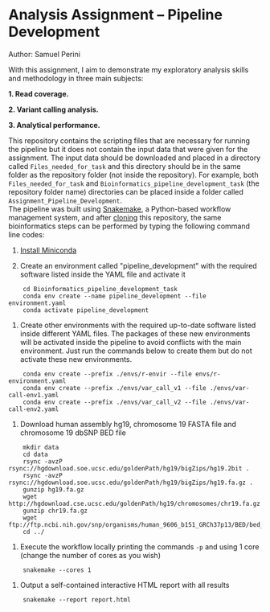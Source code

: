 # Analysis Assignment – Pipeline Development

Author: Samuel Perini

With this assignment, I aim to demonstrate my exploratory analysis skills and methodology in three main subjects:

__1. Read coverage.__

__2. Variant calling analysis.__

__3. Analytical performance.__

This repository contains the scripting files that are necessary for running the pipeline but it does not contain the input data that were given for the assignment. The input data should be downloaded and placed in a directory called `Files_needed_for_task` and this directory should be in the same folder as the repository folder (not inside the repository). For example, both `Files_needed_for_task` and `Bioinformatics_pipeline_development_task` (the repository folder name) directories can be placed inside a folder called `Assignment_Pipeline_Development`.  
The pipeline was built using [Snakemake](https://snakemake.readthedocs.io/en/stable/index.html), a Python-based workflow management system, and after [cloning](https://help.github.com/en/articles/cloning-a-repository) this repository, the same bioinformatics steps can be performed by typing the following command line codes:

1. [Install Miniconda](https://docs.conda.io/projects/conda/en/latest/user-guide/install/index.html)

1. Create an environment called "pipeline_development" with the required software listed inside the YAML file and activate it
```
    cd Bioinformatics_pipeline_development_task
    conda env create --name pipeline_development --file environment.yaml
    conda activate pipeline_development
```

1. Create other environments with the required up-to-date software listed inside different YAML files. The packages of these new environments will be activated inside the pipeline to avoid conflicts with the main environment. Just run the commands below to create them but do not activate these new environments.
```
    conda env create --prefix ./envs/r-envir --file envs/r-environment.yaml
    conda env create --prefix ./envs/var_call_v1 --file ./envs/var-call-env1.yaml
    conda env create --prefix ./envs/var_call_v2 --file ./envs/var-call-env2.yaml
```

1. Download human assembly hg19, chromosome 19 FASTA file and chromosome 19 dbSNP BED file
```
    mkdir data
    cd data
    rsync -avzP rsync://hgdownload.soe.ucsc.edu/goldenPath/hg19/bigZips/hg19.2bit .
    rsync -avzP rsync://hgdownload.soe.ucsc.edu/goldenPath/hg19/bigZips/hg19.fa.gz .
    gunzip hg19.fa.gz
    wget http://hgdownload.cse.ucsc.edu/goldenPath/hg19/chromosomes/chr19.fa.gz
    gunzip chr19.fa.gz
    wget ftp://ftp.ncbi.nih.gov/snp/organisms/human_9606_b151_GRCh37p13/BED/bed_chr_19.bed.gz
    cd ../
```

1. Execute the workflow locally printing the commands `-p` and using 1 core (change the number of cores as you wish)
```
    snakemake --cores 1
```

1. Output a self-contained interactive HTML report with all results
```
    snakemake --report report.html
```
